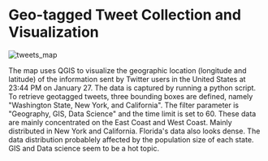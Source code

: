 # Geo-tagged Tweet Collection and Visualization

![tweets_map](https://user-images.githubusercontent.com/77243665/106077973-6db0e500-60c7-11eb-95b8-3dc5a3614951.png)

The map uses QGIS to visualize the geographic location (longitude and latitude) of the information sent by Twitter users in the United States at 23:44 PM on January 27.
The data is captured by running a python script. To retrieve geotagged tweets, three bounding boxes are defined, namely "Washington State, New York, and California". The filter parameter is "Geography, GIS, Data Science" and the time limit is set to 60.
These data are mainly concentrated on the East Coast and West Coast. Mainly distributed in New York and California. Florida's data also looks dense.
The data distribution probablely affected by the population size of each state. GIS and Data science seem to be a hot topic.
